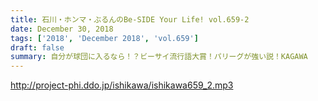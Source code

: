 ```yaml
---
title: 石川・ホンマ・ぶるんのBe-SIDE Your Life! vol.659-2
date: December 30, 2018
tags: ['2018', 'December 2018', 'vol.659']
draft: false
summary: 自分が球団に入るなら！？ビーサイ流行語大賞！パリーグが強い説！KAGAWA
---
```


http://project-phi.ddo.jp/ishikawa/ishikawa659_2.mp3